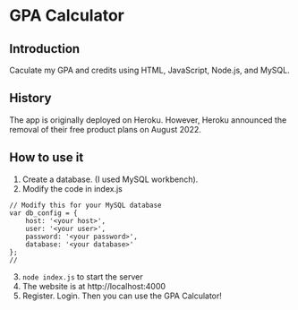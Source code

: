 # GPA Calculator
## Introduction
Caculate my GPA and credits using HTML, JavaScript, Node.js, and MySQL.
## History
The app is originally deployed on Heroku. However, Heroku announced the removal of their free product plans on August 2022.


## How to use it
1. Create a database. (I used MySQL workbench).
2. Modify the code in index.js
```
// Modify this for your MySQL database
var db_config = {
    host: '<your host>',
    user: '<your user>',
    password: '<your password>',
    database: '<your database>'
};
//
```


3. `node index.js` to start the server
4. The website is at http://localhost:4000
5. Register. Login. Then you can use the GPA Calculator!